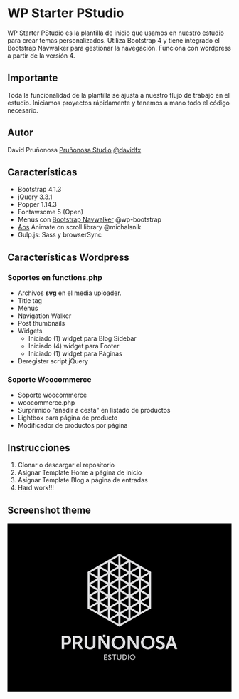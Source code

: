 # WP Starter PStudio
WP Starter PStudio es la plantilla de inicio que usamos en [nuestro estudio](https://www.usehelvetica.net) para crear temas personalizados. Utiliza Bootstrap 4 y tiene integrado el Bootstrap Navwalker para gestionar la navegación. Funciona con wordpress a partir de la versión 4.

## Importante

Toda la funcionalidad de la plantilla se ajusta a nuestro flujo de trabajo en el estudio. Iniciamos proyectos rápidamente y tenemos a mano todo el código necesario.

## Autor
David Pruñonosa
[Pruñonosa Studio](https://www.usehelvetica.net)
[@davidfx](https://twitter.com/davidfx?lang=es)

## Características
* Bootstrap 4.1.3
* jQuery 3.3.1
* Popper 1.14.3
* Fontawsome 5 (Open)
* Menús con [Bootstrap Navwalker](https://github.com/wp-bootstrap/wp-bootstrap-navwalker) @wp-bootstrap
* [Aos](https://github.com/michalsnik/aos) Animate on scroll library @michalsnik
* Gulp.js: Sass y browserSync


## Características Wordpress

### Soportes en functions.php
* Archivos **svg** en el media uploader.
* Title tag
* Menús
* Navigation Walker
* Post thumbnails
* Widgets
  * Iniciado (1) widget para Blog Sidebar
  * Iniciado (4) widget para Footer
  * Iniciado (1) widget para Páginas
* Deregister script jQuery

### Soporte Woocommerce
* Soporte woocommerce
* woocommerce.php
* Surprimido "añadir a cesta" en listado de productos
* Lightbox para página de producto
* Modificador de productos por página

## Instrucciones
1. Clonar o descargar el repositorio
2. Asignar Template Home a página de inicio
3. Asignar Template Blog a página de entradas
2. Hard work!!!

## Screenshot theme
![Theme Screenshot](https://raw.githubusercontent.com/davidpru/WP-Starter-PStudio/master/screenshot.png)
